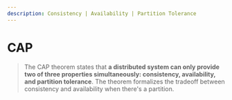 ```yaml
---
description: Consistency | Availability | Partition Tolerance
---
```


# CAP

> The CAP theorem states that **a distributed system can only provide two of three properties simultaneously: consistency, availability, and partition tolerance**. The theorem formalizes the tradeoff between consistency and availability when there's a partition.

